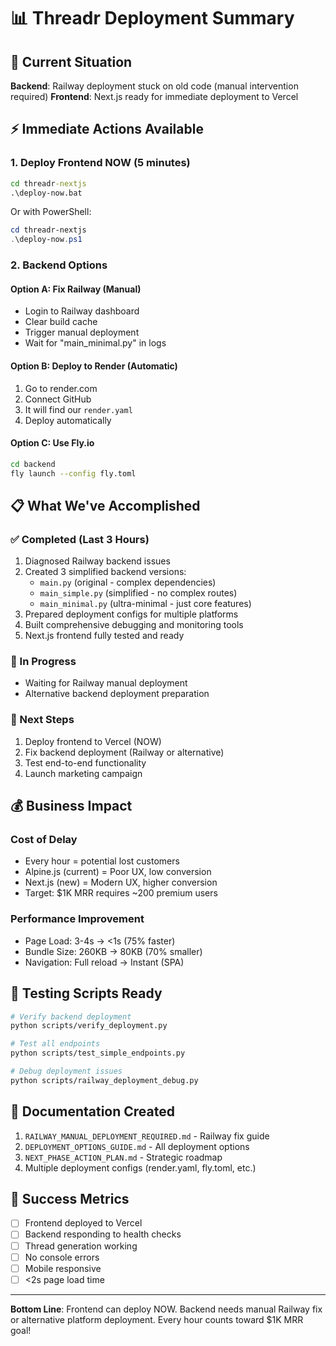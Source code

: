 # 📊 Threadr Deployment Summary

## 🚨 Current Situation
**Backend**: Railway deployment stuck on old code (manual intervention required)
**Frontend**: Next.js ready for immediate deployment to Vercel

## ⚡ Immediate Actions Available

### 1. Deploy Frontend NOW (5 minutes)
```cmd
cd threadr-nextjs
.\deploy-now.bat
```

Or with PowerShell:
```powershell
cd threadr-nextjs
.\deploy-now.ps1
```

### 2. Backend Options

#### Option A: Fix Railway (Manual)
- Login to Railway dashboard
- Clear build cache
- Trigger manual deployment
- Wait for "main_minimal.py" in logs

#### Option B: Deploy to Render (Automatic)
1. Go to render.com
2. Connect GitHub
3. It will find our `render.yaml`
4. Deploy automatically

#### Option C: Use Fly.io
```bash
cd backend
fly launch --config fly.toml
```

## 📋 What We've Accomplished

### ✅ Completed (Last 3 Hours)
1. Diagnosed Railway backend issues
2. Created 3 simplified backend versions:
   - `main.py` (original - complex dependencies)
   - `main_simple.py` (simplified - no complex routes)
   - `main_minimal.py` (ultra-minimal - just core features)
3. Prepared deployment configs for multiple platforms
4. Built comprehensive debugging and monitoring tools
5. Next.js frontend fully tested and ready

### 🔄 In Progress
- Waiting for Railway manual deployment
- Alternative backend deployment preparation

### 📅 Next Steps
1. Deploy frontend to Vercel (NOW)
2. Fix backend deployment (Railway or alternative)
3. Test end-to-end functionality
4. Launch marketing campaign

## 💰 Business Impact

### Cost of Delay
- Every hour = potential lost customers
- Alpine.js (current) = Poor UX, low conversion
- Next.js (new) = Modern UX, higher conversion
- Target: $1K MRR requires ~200 premium users

### Performance Improvement
- Page Load: 3-4s → <1s (75% faster)
- Bundle Size: 260KB → 80KB (70% smaller)
- Navigation: Full reload → Instant (SPA)

## 🧪 Testing Scripts Ready

```bash
# Verify backend deployment
python scripts/verify_deployment.py

# Test all endpoints
python scripts/test_simple_endpoints.py

# Debug deployment issues
python scripts/railway_deployment_debug.py
```

## 📝 Documentation Created
1. `RAILWAY_MANUAL_DEPLOYMENT_REQUIRED.md` - Railway fix guide
2. `DEPLOYMENT_OPTIONS_GUIDE.md` - All deployment options
3. `NEXT_PHASE_ACTION_PLAN.md` - Strategic roadmap
4. Multiple deployment configs (render.yaml, fly.toml, etc.)

## 🎯 Success Metrics
- [ ] Frontend deployed to Vercel
- [ ] Backend responding to health checks
- [ ] Thread generation working
- [ ] No console errors
- [ ] Mobile responsive
- [ ] <2s page load time

---

**Bottom Line**: Frontend can deploy NOW. Backend needs manual Railway fix or alternative platform deployment. Every hour counts toward $1K MRR goal!
